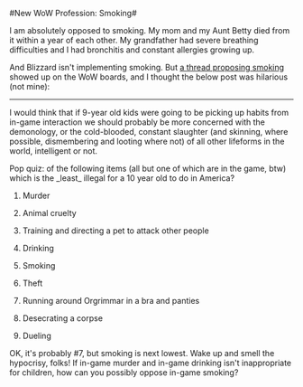 #New WoW Profession: Smoking#

I am absolutely opposed to smoking. My mom and my Aunt Betty died from it within a year of each other. My grandfather had severe breathing difficulties and I had bronchitis and constant allergies growing up.

And Blizzard isn't implementing smoking. But [a thread proposing smoking](http://forums.worldofwarcraft.com/thread.aspx?fn=wow-professions&t=222676&p=1&tmp=1#post222676) showed up on the WoW boards, and I thought the below post was hilarious (not mine):

---

I would think that if 9-year old kids were going to be picking up habits from in-game interaction we should probably be more concerned with the demonology, or the cold-blooded, constant slaughter (and skinning, where possible, dismembering and looting where not) of all other lifeforms in the world, intelligent or not.

Pop quiz: of the following items (all but one of which are in the game, btw) which is the \_least\_ illegal for a 10 year old to do in America?

1. Murder

2. Animal cruelty

3. Training and directing a pet to attack other people

4. Drinking

5. Smoking

6. Theft

7. Running around Orgrimmar in a bra and panties

8. Desecrating a corpse

9. Dueling

OK, it's probably #7, but smoking is next lowest. Wake up and smell the hypocrisy, folks! If in-game murder and in-game drinking isn't inappropriate for children, how can you possibly oppose in-game smoking?
